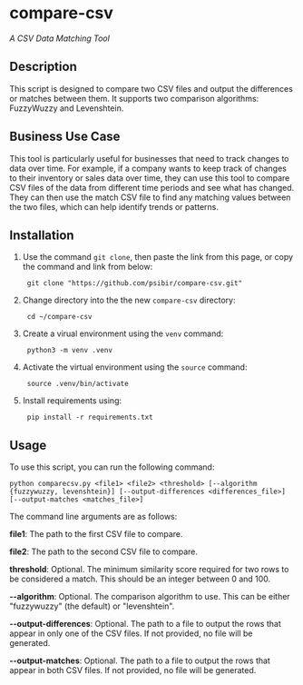 
# compare-csv

 *A CSV Data Matching Tool*

## Description

This script is designed to compare two CSV files and output the differences or matches between them. It supports two comparison algorithms: FuzzyWuzzy and Levenshtein.

## Business Use Case

This tool is particularly useful for businesses that need to track changes to data over time. For example, if a company wants to keep track of changes to their inventory or sales data over time, they can use this tool to compare CSV files of the data from different time periods and see what has changed. They can then use the match CSV file to find any matching values between the two files, which can help identify trends or patterns.

## Installation
1. Use the command `git clone`, then paste the link from this page, or copy the command and link from below:


        git clone "https://github.com/psibir/compare-csv.git"
        
        
2. Change directory into the the new `compare-csv` directory:


        cd ~/compare-csv


3. Create a virual environment using the `venv` command:
        
        
        python3 -m venv .venv
        
        
4. Activate the virtual environment using the `source` command:


        source .venv/bin/activate


5. Install requirements using:



        pip install -r requirements.txt

## Usage

To use this script, you can run the following command:

```
python comparecsv.py <file1> <file2> <threshold> [--algorithm {fuzzywuzzy, levenshtein}] [--output-differences <differences_file>] [--output-matches <matches_file>]
```

The command line arguments are as follows:


**file1**: The path to the first CSV file to compare.

**file2**: The path to the second CSV file to compare.

**threshold**: Optional. The minimum similarity score required for two rows to be considered a match. This should be an integer between 0 and 100.

**--algorithm**: Optional. The comparison algorithm to use. This can be either "fuzzywuzzy" (the default) or "levenshtein".

**--output-differences**: Optional. The path to a file to output the rows that appear in only one of the CSV files. If not provided, no file will be generated.

**--output-matches**: Optional. The path to a file to output the rows that appear in both CSV files. If not provided, no file will be generated.
